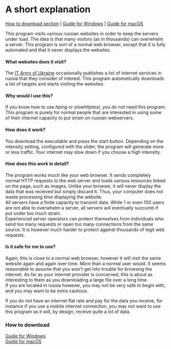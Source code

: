 # A short explanation

[How to download section](https://github.com/Grrwahrr/avtomat_dos#how-to-download) | [Guide for Windows](assets/howto/WINDOWS.md) | [Guide for macOS](assets/howto/MACOS.md)   


This program visits various russian websites in order to keep the servers under load. The idea is that many visitors (as in thousands) can overwhelm a server.
This program is sort of a normal web browser, except that it is fully automated and that it never displays the websites.  

#### What websites does it visit?

The [IT Army of Ukraine](https://t.me/itarmyofukraine2022) occasionally publishes a list of internet services in russia that they consider of interest. This program automatically downloads a list of targets and starts visiting the websites.

#### Why would I use this?

If you know how to use _hping_ or _slowhttptest_, you do not need this program. This program is purely for normal people that are interested in using some of their internet capacity to put strain on russian webservers.

#### How does it work?

You download the executable and press the start button. Depending on the intensity setting, configured with the slider, the program will generate more or less traffic. Your internet may slow down if you choose a high intensity.

#### How does this work in detail?

The program works much like your web browser. It sends completely normal HTTP requests to the web server and loads various resources linked on the page, such as images. Unlike your browser, it will never display the data that was received but simply discard it. Thus, your computer does not waste processing time displaying the website.  
All servers have a finite capacity to transmit data. While 1 or even 100 users are not able to overwhelm a server, all servers will eventually succumb if put under too much strain.  
Experienced server operators can protect themselves from individuals who send too many requests or open too many connections from the same source. It is however much harder to protect against thousands of legit web requests.

#### Is it safe for me to use?

Again, this is close to a normal web browser, however it will visit the same website again and again over time. More than a normal user would. It seems reasonable to assume that you won't get into trouble for browsing the internet. As far as your internet provider is concerned, this is about as interesting to them as you downloading a large file over a long time.  
If you are located in russia however, you may not be very safe to begin with, and you may want to be extra cautious.  
  
If you do not have an internet flat rate and pay for the data you receive, for instance if you use a mobile internet connection, you may not want to use this program as it will, by design, receive quite a lot of data.

### How to download

[Guide for Windows](assets/howto/WINDOWS.md)  
[Guide for macOS](assets/howto/MACOS.md)